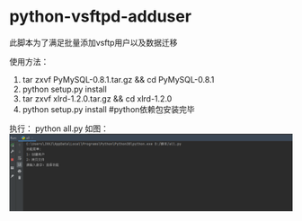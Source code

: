 # python-vsftpd-adduser
此脚本为了满足批量添加vsftp用户以及数据迁移

使用方法：

1. tar zxvf PyMySQL-0.8.1.tar.gz && cd PyMySQL-0.8.1
2. python setup.py install
3. tar zxvf xlrd-1.2.0.tar.gz && cd xlrd-1.2.0
4. python setup.py install
#python依赖包安装完毕

执行：
python all.py 如图：
![image](https://github.com/chenghongxi/python-vsftpd-adduser/blob/main/images/%E5%8A%9F%E8%83%BD.png)
